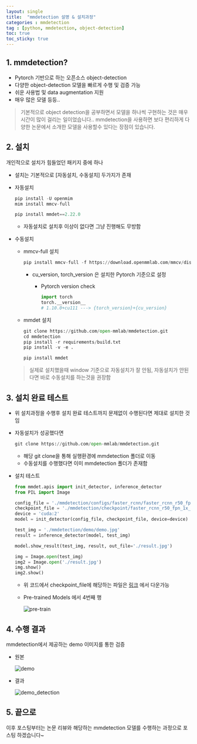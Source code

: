 ```yaml
---
layout: single
title:  "mmdetection 설명 & 설치과정"
categories : mmdetection
tag : [python, mmdetection, object-detection]
toc: true
toc_sticky: true
---
```




## 1. mmdetection?

- Pytorch 기반으로 하는 오픈소스 object-detection 
- 다양한 object-detection 모델을 빠르게 수행 및 검증 가능
- 쉬운 사용법 및 data augmentation 지원
- 매우 많은 모델 등등..



> 기본적으로 object detection을 공부하면서 모델을 하나씩 구현하는 것은 매우 시간이 많이 걸리는 일이었습니다.. mmdetection을 사용하면 보다 편리하게 다양한 논문에서 소개한 모델을 사용할수 있다는 장점이 있습니다.



## 2. 설치

개인적으로 설치가 힘들었던 패키지 중에 하나



- 설치는 기본적으로 [자동설치, 수동설치] 두가지가 존재

- 자동설치

  ```python
  pip install -U openmim
  mim install mmcv-full
  
  pip install mmdet==2.22.0
  ```

  - 자동설치로 설치후 이상이 없다면 그냥 진행해도 무방함



- 수동설치

  - mmcv-full 설치

    ```python
    pip install mmcv-full -f https://download.openmmlab.com/mmcv/dist/{cu_version}/{torch_version}/index.html
    ```

    - cu_version, torch_version 은 설치한 Pytorch 기준으로 설정

      - Pytorch version check

        ```python
        import torch
        torch.__version__
        # 1.10.0+cu111 ---> {torch_version}+{cu_version} 
        ```

        
        
        

  - mmdet 설치
  
    ```python
    git clone https://github.com/open-mmlab/mmdetection.git
    cd mmdetection
    pip install -r requirements/build.txt
    pip install -v -e .
    
    pip install mmdet
    ```
    
    
    
  
  
  
  > 실제로 설치했을때 window 기준으로 자동설치가 잘 안됨, 자동설치가 안된다면 바로 수동설치를 하는것을 권장함
  
  

## 3. 설치 완료 테스트

- 위 설치과정을 수행후 설치 완료 테스트까지 문제없이 수행된다면 제대로 설치한 것임

- 자동설치가 성공했다면 

  ```python
  git clone https://github.com/open-mmlab/mmdetection.git
  ```

  - 해당 git clone을 통해 실행환경에 mmdetection 폴더로 이동
  - 수동설치를 수행했다면 이미 mmdetection 폴더가 존재함

- 설치 테스트

  ```python
  from mmdet.apis import init_detector, inference_detector
  from PIL import Image
  
  config_file = './mmdetection/configs/faster_rcnn/faster_rcnn_r50_fpn_1x_coco.py'
  checkpoint_file = './mmdetection/checkpoint/faster_rcnn_r50_fpn_1x_coco_20200130-047c8118.pth'
  device = 'cuda:2'
  model = init_detector(config_file, checkpoint_file, device=device)
  
  test_img = './mmdetection/demo/demo.jpg'
  result = inference_detector(model, test_img)
  
  model.show_result(test_img, result, out_file='./result.jpg')
  
  img = Image.open(test_img)
  img2 = Image.open('./result.jpg')
  img.show()
  img2.show()
  ```

  

  - 위 코드에서 checkpoint_file에 해당하는 파일은 [링크](https://github.com/open-mmlab/mmdetection/tree/master/configs/faster_rcnn) 에서 다운가능

  - Pre-trained Models 에서 4번째 행
  
    ![pre-train](../images/2022-06-20-mmdetection1/pre-train.png)

## 4. 수행 결과

mmdetection에서 제공하는 demo 이미지를 통한 검증



- 원본

  ![demo](../images/2022-06-20-mmdetection1/demo.png)

- 결과

  ![demo_detection](../images/2022-06-20-mmdetection1/demo_detection.png)



## 5. 끝으로

이후 포스팅부터는 논문 리뷰와 해당하는 mmdetection 모델를 수행하는 과정으로 포스팅 하겠습니다~





